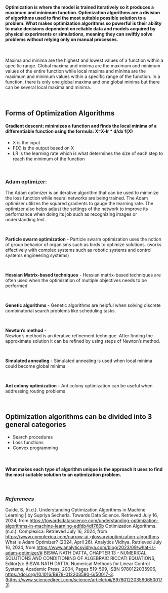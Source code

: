 #### Optimization is where the model is trained iteratively so it produces a maximum and minimum function. Optimization algorithms are a division of algorithms used to find the most suitable possible solution to a problem. What makes optimization algorithms so powerful is their ability to make decisions dependent on reliable data and models acquired by physical experiments or simulations, meaning they can swiftly solve problems without relying only on manual processes. 

<br>

Maxima and minima are the highest and lowest values of a function within a specific range. Global maxima and minima are the maximum and minimum values of the entire function while local maxima and minima are the maximum and minimum values within a specific range of the function. In a function, there is only one global maxima and one global minima but there can be several local maxima and minima.

<br>

## **Forms of Optimization Algorithms** 
#### Gradient descent: minimizes a function and finds the local minima of a differentiable function using the formula:  X=X-lr * d/dx f(X)
* X is the input 
* F(X) is the output based on X
* LR is the learning rate which is what determines the size of each step to reach the minimum of the function 

<br>

### Adam optimizer:
The Adam optimizer is an iterative algorithm that can be used to minimize the loss function while neural networks are being trained. The Adam optimizer utilizes the squared gradients to gauge the learning rate. The optimizer also helps adjust the settings of the network to improve its performance when doing its job such as recognizing images or understanding text. 

<br>

**Particle swarm optimization** - 
Particle swarm optimization uses the notion of group behavior of organisms such as birds to optimize solutions. (works effectively with complex systems such as robotic systems and control systems engineering systems)

<br>

**Hessian Matrix-based techniques** - 
Hessian matrix-based techniques are often used when the optimization of multiple objectives needs to be performed 

<br>

**Genetic algorithms** -
Genetic algorithms are helpful when solving discrete combinatorial search problems like scheduling tasks. 

<br>

**Newton’s method** -  
Newton’s method is an iterative refinement technique. After finding the approximate solution it can be refined by using steps of Newton’s method. 

<br>

**Simulated annealing** - 
Simulated annealing is used when local minima could become global minima 

<br>

**Ant colony optimization** - 
Ant colony optimization can be useful when addressing routing problems 

<br>

## **Optimization algorithms can be divided into 3 general categories** 
* Search procedures
* Loss functions 
* Convex programming 

<br>

#### What makes each type of algorithm unique is the approach it uses to find the most suitable solution to an optimization problem. 

<br>

### *References*
Guide, S. (n.d.). Understanding Optimization Algorithms in Machine Learning | by Supriya Secherla. Towards Data Science. Retrieved July 16, 2024, from https://towardsdatascience.com/understanding-optimization-algorithms-in-machine-learning-edfdb4df766b
Optimization Algorithms. (n.d.). Complexica. Retrieved July 16, 2024, from https://www.complexica.com/narrow-ai-glossary/optimization-algorithms
What is Adam Optimizer? (2024, April 26). Analytics Vidhya. Retrieved July 16, 2024, from https://www.analyticsvidhya.com/blog/2023/09/what-is-adam-optimizer/#
BISWA NATH DATTA, CHAPTER 13 - NUMERICAL SOLUTIONS AND CONDITIONING OF ALGEBRAIC RICCATI EQUATIONS, Editor(s): BISWA NATH DATTA, Numerical Methods for Linear Control Systems, Academic Press, 2004, Pages 519-599, ISBN 9780122035906, https://doi.org/10.1016/B978-012203590-6/50017-3. (https://www.sciencedirect.com/science/article/pii/B9780122035906500173)
